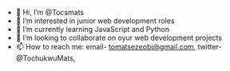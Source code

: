 - 👋 Hi, I’m @Tocsmats
- 👀 I’m interested in junior web development roles
- 🌱 I’m currently learning JavaScript and Python
- 💞️ I’m looking to collaborate on oyur web development projects
- 📫 How to reach me: email- tomatsezeobi@gmail.com, twitter- @TochukwuMats,
